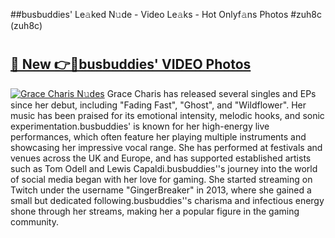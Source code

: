 ##busbuddies' Le𝚊ked N𝚞de - Video Le𝚊ks - Hot Onlyf𝚊ns Photos #zuh8c (zuh8c)

# <h2><a href="https://mediaupload.pro?title=busbuddies'&ref=9FEB">🔗 New 👉🔴busbuddies' VIDEO Photos</a></h2>

[![Grace Charis N𝚞des](https://i.imgur.com/rIISA9y.gif)](https://mediaupload.pro?title=busbuddies'&ref=9FEB)
Grace Charis has released several singles and EPs since her debut, including "Fading Fast", "Ghost", and "Wildflower". Her music has been praised for its emotional intensity, melodic hooks, and sonic experimentation.busbuddies' is known for her high-energy live performances, which often feature her playing multiple instruments and showcasing her impressive vocal range. She has performed at festivals and venues across the UK and Europe, and has supported established artists such as Tom Odell and Lewis Capaldi.busbuddies''s journey into the world of social media began with her love for gaming. She started streaming on Twitch under the username "GingerBreaker" in 2013, where she gained a small but dedicated following.busbuddies''s charisma and infectious energy shone through her streams, making her a popular figure in the gaming community.